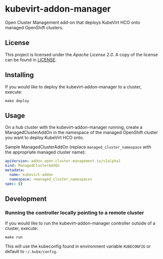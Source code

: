 # kubevirt-addon-manager

Open Cluster Management add-on that deploys KubeVirt HCO onto managed OpenShift clusters.

## License

This project is licensed under the *Apache License 2.0*. A copy of the license can be found in [LICENSE](LICENSE).

## Installing

If you would like to deploy the kubevirt-addon-manager to a cluster, execute:

```shell
make deploy
```

## Usage

On a hub cluster with the kubevirt-addon-manager running, create a ManagedClusterAddOn in the namespace
of the managed OpenShift cluster you want to deploy KubeVirt HCO onto.

Sample ManagedClusterAddOn (replace `managed_cluster_namespace` with the appropriate managed cluster name):

```yaml
apiVersion: addon.open-cluster-management.io/v1alpha1
kind: ManagedClusterAddOn
metadata:
  name: kubevirt-addon
  namespace: <managed_cluster_namespace>
spec: {}
```

## Development

### Running the controller locally pointing to a remote cluster

If you would like to run the kubevirt-addon-manager controller outside of a cluster, execute:

```shell
make run
```

This will use the kubeconfig found in environment variable `KUBECONFIG` or default to `~/.kube/config`.
